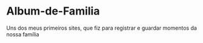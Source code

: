 # Album-de-Familia
Uns dos meus primeiros sites, que fiz para registrar e guardar momentos da nossa família
